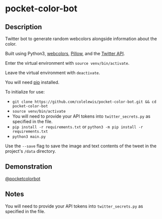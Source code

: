 # pocket-color-bot

## Description
Twitter bot to generate random webcolors alongside information about the color.

Built using Python3, [webcolors](https://github.com/ubernostrum/webcolors), [Pillow](https://github.com/python-pillow/Pillow/blob/0f44136e720cd3b2db72bdf29614897b7aa3e868/docs/index.rst), and the [Twitter API](https://developer.twitter.com/en/docs/twitter-api).

Enter the virtual environment with `source venv/bin/activate`.

Leave the virtual environment with `deactivate`.

You will need [pip](https://pip.pypa.io/en/stable/) installed.

To initialize for use:
* `git clone https://github.com/colelewis/pocket-color-bot.git && cd pocket-color-bot`
* `source venv/bin/activate`
* You will need to provide your API tokens into `twitter_secrets.py` as specified in the file.
* `pip install -r requirements.txt` or `python3 -m pip install -r requirements.txt`
* `python3 main.py`

Use the `--save` flag to save the image and text contents of the tweet in the project's `/data` directory.

## Demonstration

[@pocketcolorbot](https://twitter.com/pocketcolorbot)

## Notes
You will need to provide your API tokens into `twitter_secrets.py` as specified in the file.
